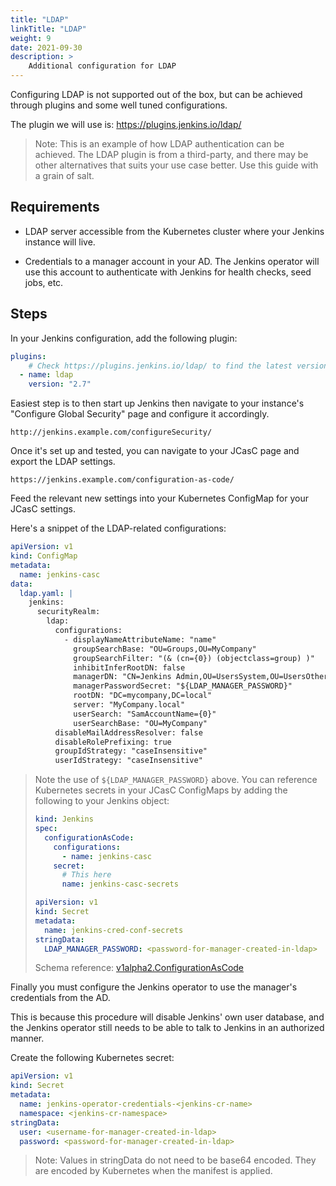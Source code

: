 ```yaml
---
title: "LDAP"
linkTitle: "LDAP"
weight: 9
date: 2021-09-30
description: >
    Additional configuration for LDAP
---
```


Configuring LDAP is not supported out of the box, but can be achieved through
plugins and some well tuned configurations.

The plugin we will use is: <https://plugins.jenkins.io/ldap/>

> Note: This is an example of how LDAP authentication can be achieved. The LDAP
> plugin is from a third-party, and there may be other alternatives that suits
> your use case better. Use this guide with a grain of salt.

## Requirements

- LDAP server accessible from the Kubernetes cluster where your Jenkins
  instance will live.

- Credentials to a manager account in your AD. The Jenkins operator will use
  this account to authenticate with Jenkins for health checks, seed jobs, etc.

## Steps

In your Jenkins configuration, add the following plugin:

```yaml
plugins:
    # Check https://plugins.jenkins.io/ldap/ to find the latest version.
  - name: ldap
    version: "2.7"
```

Easiest step is to then start up Jenkins then navigate to your instance's
"Configure Global Security" page and configure it accordingly.

`http://jenkins.example.com/configureSecurity/`

Once it's set up and tested, you can navigate to your JCasC page and export
the LDAP settings.

`https://jenkins.example.com/configuration-as-code/`

Feed the relevant new settings into your Kubernetes ConfigMap for your JCasC
settings.

Here's a snippet of the LDAP-related configurations:

```yaml
apiVersion: v1
kind: ConfigMap
metadata:
  name: jenkins-casc
data:
  ldap.yaml: |
    jenkins:
      securityRealm:
        ldap:
          configurations:
            - displayNameAttributeName: "name"
              groupSearchBase: "OU=Groups,OU=MyCompany"
              groupSearchFilter: "(& (cn={0}) (objectclass=group) )"
              inhibitInferRootDN: false
              managerDN: "CN=Jenkins Admin,OU=UsersSystem,OU=UsersOther,OU=MyCompany,DC=mycompany,DC=local"
              managerPasswordSecret: "${LDAP_MANAGER_PASSWORD}"
              rootDN: "DC=mycompany,DC=local"
              server: "MyCompany.local"
              userSearch: "SamAccountName={0}"
              userSearchBase: "OU=MyCompany"
          disableMailAddressResolver: false
          disableRolePrefixing: true
          groupIdStrategy: "caseInsensitive"
          userIdStrategy: "caseInsensitive"
```

> Note the use of `${LDAP_MANAGER_PASSWORD}` above. You can reference
> Kubernetes secrets in your JCasC ConfigMaps by adding the following to your
> Jenkins object:
>
> ```yaml
> kind: Jenkins
> spec:
>   configurationAsCode:
>     configurations:
>       - name: jenkins-casc
>     secret:
>       # This here
>       name: jenkins-casc-secrets
> ```
>
> ```yaml
> apiVersion: v1
> kind: Secret
> metadata:
>   name: jenkins-cred-conf-secrets
> stringData:
>   LDAP_MANAGER_PASSWORD: <password-for-manager-created-in-ldap>
> ```
>
> Schema reference: [v1alpha2.ConfigurationAsCode](./schema/#github.com/jenkinsci/kubernetes-operator/pkg/apis/jenkins/v1alpha2.ConfigurationAsCode)

Finally you must configure the Jenkins operator to use the manager's
credentials from the AD.

This is because this procedure will disable Jenkins' own user database, and the
Jenkins operator still needs to be able to talk to Jenkins in an authorized
manner.

Create the following Kubernetes secret:

```yaml
apiVersion: v1
kind: Secret
metadata:
  name: jenkins-operator-credentials-<jenkins-cr-name>
  namespace: <jenkins-cr-namespace>
stringData:
  user: <username-for-manager-created-in-ldap>
  password: <password-for-manager-created-in-ldap>
```

> Note: Values in stringData do not need to be base64 encoded. They are
> encoded by Kubernetes when the manifest is applied.

